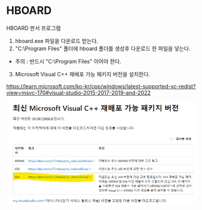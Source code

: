# HBOARD
HBOARD 판서 프로그램
1. hboard.exe 파일을 다운로드 받는다.
2. "C:\Program Files" 폴더에 hboard 폴더를 생성후 다운로드 한 파일을 넣는다.
  - 주의 : 반드시 "C:\Program Files" 이어야 한다.
3. Microsoft Visual C++ 재배포 가능 패키지 버전을 설치한다. 

https://learn.microsoft.com/ko-kr/cpp/windows/latest-supported-vc-redist?view=msvc-170#visual-studio-2015-2017-2019-and-2022
  
![](vc_redist.x64.png)
